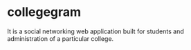 # collegegram
It is a social networking web application built for students and administration of a particular college.
